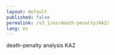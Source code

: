 ```yaml
---
layout: default
published: false
permalink: /v3_1/es/death-penalty/KAZ/
lang: es
---
```


death-penalty analysis KAZ
